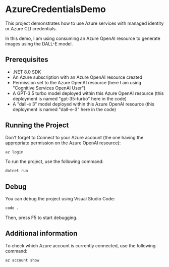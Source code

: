 # AzureCredentialsDemo

This project demonstrates how to use Azure services with managed identity or Azure CLI credentials.

In this demo, I am using consuming an Azure OpenAI resource to generate images using the DALL-E model.

## Prerequisites

- .NET 8.0 SDK
- An Azure subscription with an Azure OpenAI resource created
- Permission set to the Azure OpenAI resource (here I am using "Cognitive Services OpenAI User")
- A GPT-3.5 turbo model deployed within this Azure OpenAI resource (this deployment is named "gpt-35-turbo" here in the code)
- A "dall-e 3" model deployed within this Azure OpenAI resource (this deployment is named "dall-e-3" here in the code)

## Running the Project

Don't forget to Connect to your Azure account (the one having the appropriate permission on the Azure OpenAI resource):
```sh
az login
```

To run the project, use the following command:
```sh
dotnet run
```

## Debug
You can debug the project using Visual Studio Code:
```sh
code .
```
Then, press F5 to start debugging.

## Additional information
To check which Azure account is currently connected, use the following command:
```sh
az account show
```